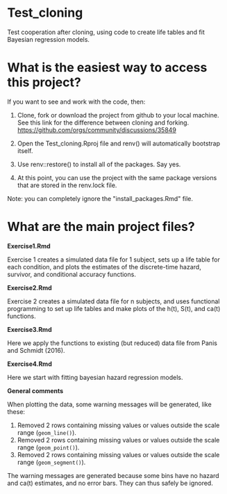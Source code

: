 # Test_cloning #

Test cooperation after cloning, using code to create life tables and fit Bayesian regression models.

# What is the easiest way to access this project? #

If you want to see and work with the code, then:

1. Clone, fork or download the project from github to your local machine.
See this link for the difference between cloning and forking. https://github.com/orgs/community/discussions/35849

2. Open the Test_cloning.Rproj file and renv() will automatically bootstrap itself.

3. Use renv::restore() to install all of the packages. Say yes.

4. At this point, you can use the project with the same package versions that are stored in the renv.lock file.

Note: you can completely ignore the "install_packages.Rmd" file.

# What are the main project files? #

**Exercise1.Rmd**

Exercise 1 creates a simulated data file for 1 subject, sets up a life table for each condition, and plots the estimates of the discrete-time hazard, survivor, and conditional accuracy functions.

**Exercise2.Rmd**

Exercise 2 creates a simulated data file for n subjects, and uses functional programming to set up life tables and make plots of the h(t), S(t), and ca(t) functions.

**Exercise3.Rmd**

Here we apply the functions to existing (but reduced) data file from Panis and Schmidt (2016).

**Exercise4.Rmd**

Here we start with fitting bayesian hazard regression models.

**General comments**

When plotting the data, some warning messages will be generated, like these:

1. Removed 2 rows containing missing values or values outside the scale range (`geom_line()`). 
2. Removed 2 rows containing missing values or values outside the scale range (`geom_point()`). 
3. Removed 2 rows containing missing values or values outside the scale range (`geom_segment()`).

The warning messages are generated because some bins have no hazard and ca(t) estimates, and no error bars. They can thus safely be ignored.
